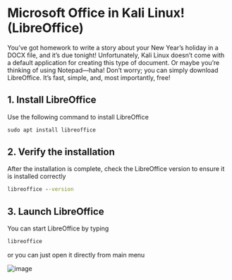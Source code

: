 # Microsoft Office in Kali Linux! (LibreOffice)

You’ve got homework to write a story about your New Year’s holiday in a DOCX file, and it’s due tonight! Unfortunately, Kali Linux doesn’t come with a default application for creating this type of document. Or maybe you’re thinking of using Notepad—haha! Don’t worry; you can simply download LibreOffice. It’s fast, simple, and, most importantly, free!

## 1. Install LibreOffice

Use the following command to install LibreOffice

```cmd
sudo apt install libreoffice
```

## 2. Verify the installation

After the installation is complete, check the LibreOffice version to ensure it is installed correctly

```cmd
libreoffice --version
```

## 3. Launch LibreOffice

You can start LibreOffice by typing

```cmd
libreoffice 
```
or you can just open it directly from main menu

![image](https://github.com/user-attachments/assets/a6b65bc6-bd73-4ace-a08d-449a66734e62)




